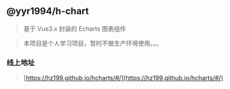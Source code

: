 ## @yyr1994/h-chart

> 基于 Vue3.x 封装的 Echarts 图表组件

> 本项目是个人学习项目，暂时不做生产环境使用。。。

### 线上地址
> [https://hz199.github.io/hcharts/#/](https://hz199.github.io/hcharts/#/)